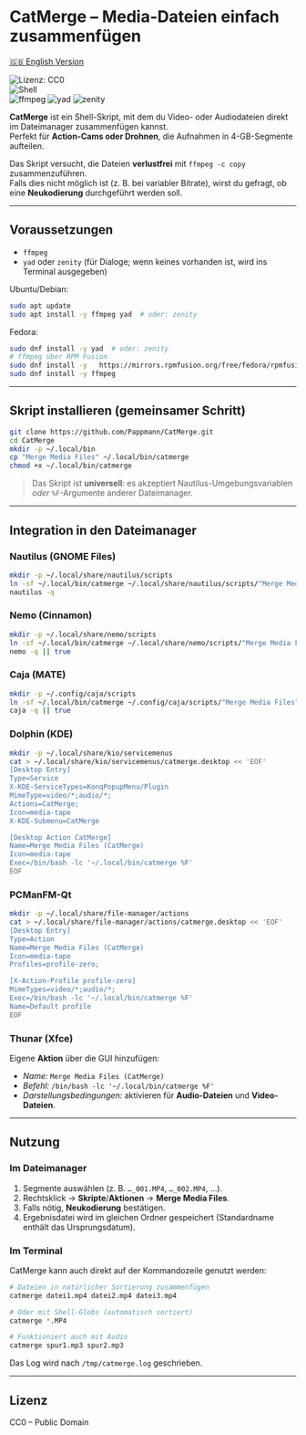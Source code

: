 # CatMerge – Media-Dateien einfach zusammenfügen

[🇬🇧 English Version](README.md)

![Lizenz: CC0](https://img.shields.io/badge/Lizenz-CC0-lightgrey.svg)  
![Shell](https://img.shields.io/badge/Geschrieben%20in-Bash-4EAA25.svg?logo=gnu-bash&logoColor=white)  
![ffmpeg](https://img.shields.io/badge/Nutzt-ffmpeg-blue.svg)
![yad](https://img.shields.io/badge/GUI-yad-purple.svg)
![zenity](https://img.shields.io/badge/GUI-zenity-purple.svg)

**CatMerge** ist ein Shell-Skript, mit dem du Video- oder Audiodateien direkt im Dateimanager zusammenfügen kannst.  
Perfekt für **Action-Cams oder Drohnen**, die Aufnahmen in 4-GB-Segmente aufteilen.

Das Skript versucht, die Dateien **verlustfrei** mit `ffmpeg -c copy` zusammenzuführen.  
Falls dies nicht möglich ist (z. B. bei variabler Bitrate), wirst du gefragt, ob eine **Neukodierung** durchgeführt werden soll.

---

## Voraussetzungen

- `ffmpeg`
- `yad` oder `zenity` (für Dialoge; wenn keines vorhanden ist, wird ins Terminal ausgegeben)

Ubuntu/Debian:
```bash
sudo apt update
sudo apt install -y ffmpeg yad  # oder: zenity
```

Fedora:
```bash
sudo dnf install -y yad  # oder: zenity
# ffmpeg über RPM Fusion
sudo dnf install -y   https://mirrors.rpmfusion.org/free/fedora/rpmfusion-free-release-$(rpm -E %fedora).noarch.rpm
sudo dnf install -y ffmpeg
```

---

## Skript installieren (gemeinsamer Schritt)

```bash
git clone https://github.com/Pappmann/CatMerge.git
cd CatMerge
mkdir -p ~/.local/bin
cp "Merge Media Files" ~/.local/bin/catmerge
chmod +x ~/.local/bin/catmerge
```

> Das Skript ist **universell**: es akzeptiert Nautilus-Umgebungsvariablen *oder* `%F`-Argumente anderer Dateimanager.

---

## Integration in den Dateimanager

### Nautilus (GNOME Files)
```bash
mkdir -p ~/.local/share/nautilus/scripts
ln -sf ~/.local/bin/catmerge ~/.local/share/nautilus/scripts/"Merge Media Files"
nautilus -q
```

### Nemo (Cinnamon)
```bash
mkdir -p ~/.local/share/nemo/scripts
ln -sf ~/.local/bin/catmerge ~/.local/share/nemo/scripts/"Merge Media Files"
nemo -q || true
```

### Caja (MATE)
```bash
mkdir -p ~/.config/caja/scripts
ln -sf ~/.local/bin/catmerge ~/.config/caja/scripts/"Merge Media Files"
caja -q || true
```

### Dolphin (KDE)
```bash
mkdir -p ~/.local/share/kio/servicemenus
cat > ~/.local/share/kio/servicemenus/catmerge.desktop << 'EOF'
[Desktop Entry]
Type=Service
X-KDE-ServiceTypes=KonqPopupMenu/Plugin
MimeType=video/*;audio/*;
Actions=CatMerge;
Icon=media-tape
X-KDE-Submenu=CatMerge

[Desktop Action CatMerge]
Name=Merge Media Files (CatMerge)
Icon=media-tape
Exec=/bin/bash -lc '~/.local/bin/catmerge %F'
EOF
```

### PCManFM-Qt
```bash
mkdir -p ~/.local/share/file-manager/actions
cat > ~/.local/share/file-manager/actions/catmerge.desktop << 'EOF'
[Desktop Entry]
Type=Action
Name=Merge Media Files (CatMerge)
Icon=media-tape
Profiles=profile-zero;

[X-Action-Profile profile-zero]
MimeTypes=video/*;audio/*;
Exec=/bin/bash -lc '~/.local/bin/catmerge %F'
Name=Default profile
EOF
```

### Thunar (Xfce)
Eigene **Aktion** über die GUI hinzufügen:  
- *Name:* `Merge Media Files (CatMerge)`  
- *Befehl:* `/bin/bash -lc '~/.local/bin/catmerge %F'`  
- *Darstellungsbedingungen:* aktivieren für **Audio-Dateien** und **Video-Dateien**.

---

## Nutzung

### Im Dateimanager
1. Segmente auswählen (z. B. `…_001.MP4`, `…_002.MP4`, …).  
2. Rechtsklick → **Skripte**/**Aktionen** → **Merge Media Files**.  
3. Falls nötig, **Neukodierung** bestätigen.  
4. Ergebnisdatei wird im gleichen Ordner gespeichert (Standardname enthält das Ursprungsdatum).

### Im Terminal
CatMerge kann auch direkt auf der Kommandozeile genutzt werden:

```bash
# Dateien in natürlicher Sortierung zusammenfügen
catmerge datei1.mp4 datei2.mp4 datei3.mp4

# Oder mit Shell-Globs (automatisch sortiert)
catmerge *.MP4

# Funktioniert auch mit Audio
catmerge spur1.mp3 spur2.mp3
```

Das Log wird nach `/tmp/catmerge.log` geschrieben.

---

## Lizenz

CC0 – Public Domain

